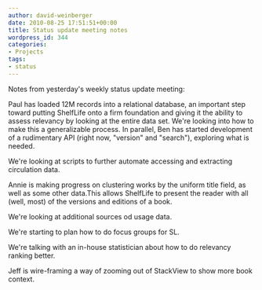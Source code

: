 ```yaml
---
author: david-weinberger
date: 2010-08-25 17:51:51+00:00
title: Status update meeting notes
wordpress_id: 344
categories:
- Projects
tags:
- status
---
```


Notes from yesterday's weekly status update meeting:

Paul has loaded 12M records into a relational database, an important step toward putting ShelfLife onto a firm foundation and giving it the ability to assess relevancy  by looking at the entire data set. We're looking into how to make this a generalizable process. In parallel, Ben has started  development of a rudimentary API (right now, "version" and "search"), exploring what is needed.

We're looking at scripts to further automate accessing and extracting circulation data.

Annie is making progress on clustering works by the uniform title field, as well as some other data.This allows ShelfLife to present the reader with all (well, most) of the versions and editions of a book.

We're looking at additional sources od usage data.

We're starting to plan how to do focus groups for SL.

We're talking with an in-house statistician about how to do relevancy ranking better.

Jeff is wire-framing a way of zooming out of StackView to show more book context.
